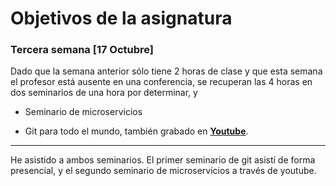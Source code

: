 # Objetivos de la asignatura

### Tercera semana [17 Octubre]

Dado que la semana anterior sólo tiene 2 horas de clase y que esta semana el profesor está ausente en una conferencia, se recuperan las 4 horas en dos seminarios de una hora por determinar, y

* Seminario de microservicios

* Git para todo el mundo, también grabado en **[Youtube](https://www.youtube.com/watch?v=gmXyJI01qa8&feature=youtu.be)**.

---

  He asistido a ambos seminarios. El primer seminario de git asistí de forma presencial, y el segundo seminario de microservicios a través de youtube.
